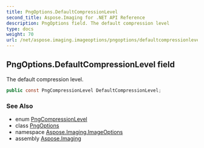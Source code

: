 ```yaml
---
title: PngOptions.DefaultCompressionLevel
second_title: Aspose.Imaging for .NET API Reference
description: PngOptions field. The default compression level
type: docs
weight: 70
url: /net/aspose.imaging.imageoptions/pngoptions/defaultcompressionlevel/
---
```

## PngOptions.DefaultCompressionLevel field

The default compression level.

```csharp
public const PngCompressionLevel DefaultCompressionLevel;
```

### See Also

* enum [PngCompressionLevel](../../pngcompressionlevel/)
* class [PngOptions](../)
* namespace [Aspose.Imaging.ImageOptions](../../pngoptions/)
* assembly [Aspose.Imaging](../../../)


